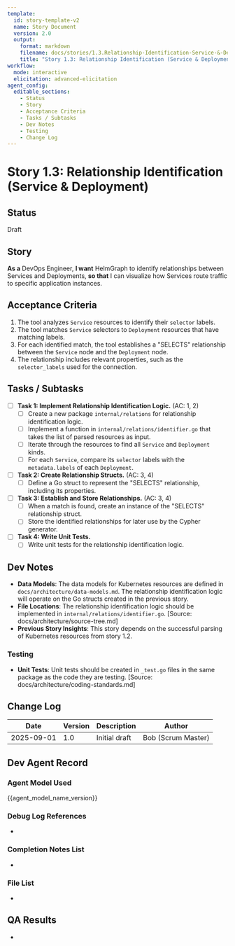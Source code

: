 ```yaml
---
template:
  id: story-template-v2
  name: Story Document
  version: 2.0
  output:
    format: markdown
    filename: docs/stories/1.3.Relationship-Identification-Service-&-Deployment.md
    title: "Story 1.3: Relationship Identification (Service & Deployment)"
workflow:
  mode: interactive
  elicitation: advanced-elicitation
agent_config:
  editable_sections:
    - Status
    - Story
    - Acceptance Criteria
    - Tasks / Subtasks
    - Dev Notes
    - Testing
    - Change Log
---
```

# Story 1.3: Relationship Identification (Service & Deployment)

## Status
Draft

## Story
**As a** DevOps Engineer,
**I want** HelmGraph to identify relationships between Services and Deployments,
**so that** I can visualize how Services route traffic to specific application instances.

## Acceptance Criteria
1. The tool analyzes `Service` resources to identify their `selector` labels.
2. The tool matches `Service` selectors to `Deployment` resources that have matching labels.
3. For each identified match, the tool establishes a "SELECTS" relationship between the `Service` node and the `Deployment` node.
4. The relationship includes relevant properties, such as the `selector_labels` used for the connection.

## Tasks / Subtasks
- [ ] **Task 1: Implement Relationship Identification Logic.** (AC: 1, 2)
    - [ ] Create a new package `internal/relations` for relationship identification logic.
    - [ ] Implement a function in `internal/relations/identifier.go` that takes the list of parsed resources as input.
    - [ ] Iterate through the resources to find all `Service` and `Deployment` kinds.
    - [ ] For each `Service`, compare its `selector` labels with the `metadata.labels` of each `Deployment`.
- [ ] **Task 2: Create Relationship Structs.** (AC: 3, 4)
    - [ ] Define a Go struct to represent the "SELECTS" relationship, including its properties.
- [ ] **Task 3: Establish and Store Relationships.** (AC: 3, 4)
    - [ ] When a match is found, create an instance of the "SELECTS" relationship struct.
    - [ ] Store the identified relationships for later use by the Cypher generator.
- [ ] **Task 4: Write Unit Tests.**
    - [ ] Write unit tests for the relationship identification logic.

## Dev Notes
- **Data Models**: The data models for Kubernetes resources are defined in `docs/architecture/data-models.md`. The relationship identification logic will operate on the Go structs created in the previous story.
- **File Locations**: The relationship identification logic should be implemented in `internal/relations/identifier.go`. [Source: docs/architecture/source-tree.md]
- **Previous Story Insights**: This story depends on the successful parsing of Kubernetes resources from story 1.2.

### Testing
- **Unit Tests**: Unit tests should be created in `_test.go` files in the same package as the code they are testing. [Source: docs/architecture/coding-standards.md]

## Change Log
| Date | Version | Description | Author |
|---|---|---|---|
| 2025-09-01 | 1.0 | Initial draft | Bob (Scrum Master) |

## Dev Agent Record
### Agent Model Used
{{agent_model_name_version}}
### Debug Log References
-
### Completion Notes List
-
### File List
-

## QA Results
-
